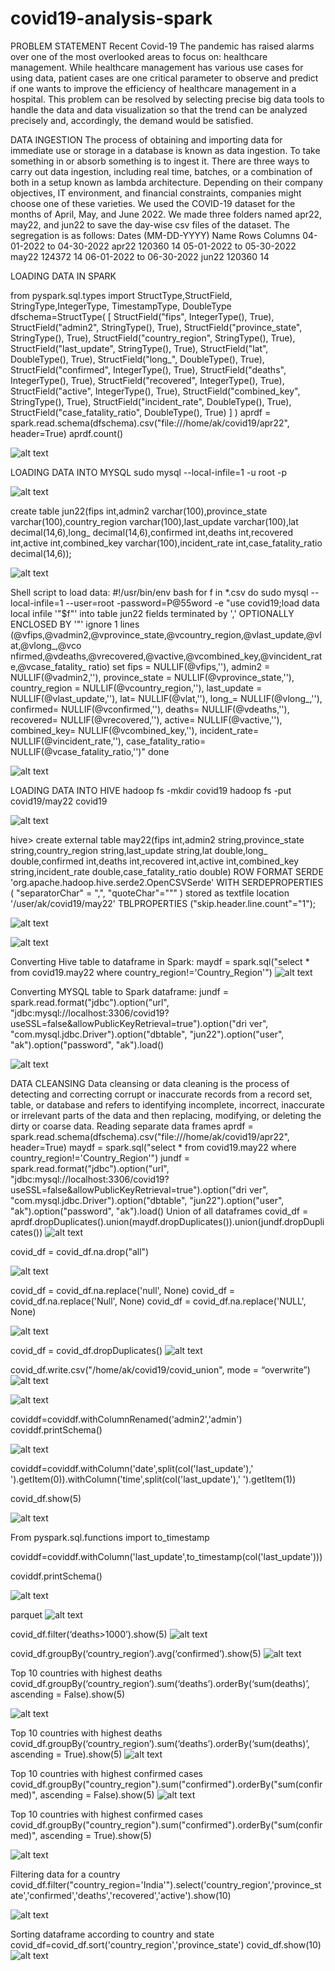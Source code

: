 # covid19-analysis-spark

PROBLEM STATEMENT
Recent Covid-19 The pandemic has raised alarms over one of the most overlooked areas to
focus on: healthcare management. While healthcare management has various use cases for
using data, patient cases are one critical parameter to observe and predict if one wants to
improve the efficiency of healthcare management in a hospital.
This problem can be resolved by selecting precise big data tools to handle the data and data
visualization so that the trend can be analyzed precisely and, accordingly, the demand would be
satisfied.



DATA INGESTION
The process of obtaining and importing data for immediate use or storage in a database is
known as data ingestion. To take something in or absorb something is to ingest it. There are
three ways to carry out data ingestion, including real time, batches, or a combination of both in
a setup known as lambda architecture. Depending on their company objectives, IT environment,
and financial constraints, companies might choose one of these varieties.
We used the COVID-19 dataset for the months of April, May, and June 2022. We made three
folders named apr22, may22, and jun22 to save the day-wise csv files of the dataset. The
segregation is as follows:
Dates (MM-DD-YYYY) Name Rows Columns
04-01-2022 to 04-30-2022 apr22 120360 14
05-01-2022 to 05-30-2022 may22 124372 14
06-01-2022 to 06-30-2022 jun22 120360 14



LOADING DATA IN SPARK

from pyspark.sql.types import StructType,StructField, StringType,IntegerType, TimestampType,
DoubleType
dfschema=StructType(
[
StructField("fips", IntegerType(), True),
StructField("admin2", StringType(), True),
StructField("province_state", StringType(), True),
StructField("country_region", StringType(), True),
StructField("last_update", StringType(), True),
StructField("lat", DoubleType(), True),
StructField("long_", DoubleType(), True),
StructField("confirmed", IntegerType(), True),
StructField("deaths", IntegerType(), True),
StructField("recovered", IntegerType(), True),
StructField("active", IntegerType(), True),
StructField("combined_key", StringType(), True),
StructField("incident_rate", DoubleType(), True),
StructField("case_fatality_ratio", DoubleType(), True)
]
)
aprdf = spark.read.schema(dfschema).csv("file:///home/ak/covid19/apr22", header=True)
aprdf.count()

![alt text](https://github.com/azeemkhot/covid19-analysis-spark/blob/main/images/image9.png)







LOADING DATA INTO MYSQL
sudo mysql --local-infile=1 -u root -p

![alt text](https://github.com/azeemkhot/covid19-analysis-spark/blob/main/images/image19.png)



create table jun22(fips int,admin2 varchar(100),province_state varchar(100),country_region
varchar(100),last_update varchar(100),lat decimal(14,6),long_ decimal(14,6),confirmed
int,deaths int,recovered int,active int,combined_key varchar(100),incident_rate
int,case_fatality_ratio decimal(14,6));

![alt text](https://github.com/azeemkhot/covid19-analysis-spark/blob/main/images/image17.png)





Shell script to load data:
#!/usr/bin/env bash
for f in *.csv
do
sudo mysql --local-infile=1 --user=root -password=P@55word -e "use covid19;load data
local infile '"$f"' into table jun22 fields terminated by ',' OPTIONALLY ENCLOSED BY '\"' ignore 1
lines
(@vfips,@vadmin2,@vprovince_state,@vcountry_region,@vlast_update,@vlat,@vlong_,@vco
nfirmed,@vdeaths,@vrecovered,@vactive,@vcombined_key,@vincident_rate,@vcase_fatality_
ratio)
set fips = NULLIF(@vfips,''),
admin2 = NULLIF(@vadmin2,''),
province_state = NULLIF(@vprovince_state,''),
country_region = NULLIF(@vcountry_region,''),
last_update = NULLIF(@vlast_update,''),
lat= NULLIF(@vlat,''),
long_= NULLIF(@vlong_,''),
confirmed= NULLIF(@vconfirmed,''),
deaths= NULLIF(@vdeaths,''),
recovered= NULLIF(@vrecovered,''),
active= NULLIF(@vactive,''),
combined_key= NULLIF(@vcombined_key,''),
incident_rate= NULLIF(@vincident_rate,''),
case_fatality_ratio= NULLIF(@vcase_fatality_ratio,'')"
done

![alt text](https://github.com/azeemkhot/covid19-analysis-spark/blob/main/images/image2.png)








LOADING DATA INTO HIVE
hadoop fs -mkdir covid19
hadoop fs -put covid19/may22 covid19

![alt text](https://github.com/azeemkhot/covid19-analysis-spark/blob/main/images/image4.png)


hive> create external table may22(fips int,admin2 string,province_state string,country_region
string,last_update string,lat double,long_ double,confirmed int,deaths int,recovered int,active
int,combined_key string,incident_rate double,case_fatality_ratio double)
ROW FORMAT SERDE 'org.apache.hadoop.hive.serde2.OpenCSVSerde'
WITH SERDEPROPERTIES (
"separatorChar" = ",",
"quoteChar"="\""
)
stored as textfile location '/user/ak/covid19/may22' TBLPROPERTIES
("skip.header.line.count"="1");

![alt text](https://github.com/azeemkhot/covid19-analysis-spark/blob/main/images/image10.png)

![alt text](https://github.com/azeemkhot/covid19-analysis-spark/blob/main/images/image5.png)







Converting Hive table to dataframe in Spark:
maydf = spark.sql("select * from covid19.may22 where country_region!='Country_Region'")
![alt text](https://github.com/azeemkhot/covid19-analysis-spark/blob/main/images/image16.png)









Converting MYSQL table to Spark dataframe:
jundf = spark.read.format("jdbc").option("url",
"jdbc:mysql://localhost:3306/covid19?useSSL=false&allowPublicKeyRetrieval=true").option("dri
ver", "com.mysql.jdbc.Driver").option("dbtable", "jun22").option("user",
"ak").option("password", "ak").load()

![alt text](https://github.com/azeemkhot/covid19-analysis-spark/blob/main/images/image15.png)




DATA CLEANSING
Data cleansing or data cleaning is the process of detecting and correcting corrupt or inaccurate
records from a record set, table, or database and refers to identifying incomplete, incorrect,
inaccurate or irrelevant parts of the data and then replacing, modifying, or deleting the dirty or
coarse data.
Reading separate data frames
aprdf = spark.read.schema(dfschema).csv("file:///home/ak/covid19/apr22", header=True)
maydf = spark.sql("select * from covid19.may22 where country_region!='Country_Region'")
jundf = spark.read.format("jdbc").option("url",
"jdbc:mysql://localhost:3306/covid19?useSSL=false&allowPublicKeyRetrieval=true").option("dri
ver", "com.mysql.jdbc.Driver").option("dbtable", "jun22").option("user",
"ak").option("password", "ak").load()
Union of all dataframes
covid_df = aprdf.dropDuplicates().union(maydf.dropDuplicates()).union(jundf.dropDuplicates())
![alt text](https://github.com/azeemkhot/covid19-analysis-spark/blob/main/images/image21.png)




covid_df = covid_df.na.drop("all")

![alt text](https://github.com/azeemkhot/covid19-analysis-spark/blob/main/images/image25.png)








covid_df = covid_df.na.replace('null', None) 
covid_df = covid_df.na.replace('Null', None) 
covid_df = covid_df.na.replace('NULL', None)

![alt text](https://github.com/azeemkhot/covid19-analysis-spark/blob/main/images/image3.png)


covid_df = covid_df.dropDuplicates() 
![alt text](https://github.com/azeemkhot/covid19-analysis-spark/blob/main/images/image18.png)




covid_df.write.csv("/home/ak/covid19/covid_union", mode = “overwrite”) 
![alt text](https://github.com/azeemkhot/covid19-analysis-spark/blob/main/images/image20.png)

![alt text](https://github.com/azeemkhot/covid19-analysis-spark/blob/main/images/image8.png)








coviddf=coviddf.withColumnRenamed('admin2','admin') 
coviddf.printSchema()

![alt text](https://github.com/azeemkhot/covid19-analysis-spark/blob/main/images/image27.png)

coviddf=coviddf.withColumn('date',split(col('last_update'),' ').getItem(0)).withColumn('time',split(col('last_update'),' ').getItem(1))

covid_df.show(5)

![alt text](https://github.com/azeemkhot/covid19-analysis-spark/blob/main/images/image26.png)



From pyspark.sql.functions import to_timestamp

coviddf=coviddf.withColumn('last_update',to_timestamp(col('last_update'))) 

coviddf.printSchema() 

![alt text](https://github.com/azeemkhot/covid19-analysis-spark/blob/main/images/image22.png)


parquet
![alt text](https://github.com/azeemkhot/covid19-analysis-spark/blob/main/images/image12.png)




covid_df.filter(‘deaths>1000’).show(5) 
![alt text](https://github.com/azeemkhot/covid19-analysis-spark/blob/main/images/image1.png)


covid_df.groupBy(‘country_region’).avg(‘confirmed’).show(5) 
![alt text](https://github.com/azeemkhot/covid19-analysis-spark/blob/main/images/image6.png)



Top 10 countries with highest deaths covid_df.groupBy(‘country_region’).sum(‘deaths’).orderBy(‘sum(deaths)’, ascending = False).show(5) 

![alt text](https://github.com/azeemkhot/covid19-analysis-spark/blob/main/images/image13.png)



Top 10 countries with highest deaths covid_df.groupBy(‘country_region’).sum(‘deaths’).orderBy(‘sum(deaths)’, ascending = True).show(5) 
![alt text](https://github.com/azeemkhot/covid19-analysis-spark/blob/main/images/image11.png)




Top 10 countries with highest confirmed cases covid_df.groupBy("country_region").sum("confirmed").orderBy("sum(confirmed)", ascending = False).show(5)
![alt text](https://github.com/azeemkhot/covid19-analysis-spark/blob/main/images/image14.png)




Top 10 countries with highest confirmed cases covid_df.groupBy("country_region").sum("confirmed").orderBy("sum(confirmed)", ascending = True).show(5)

![alt text](https://github.com/azeemkhot/covid19-analysis-spark/blob/main/images/image24.png)






Filtering data for a country covid_df.filter("country_region='India'").select('country_region','province_state','confirmed','deaths','recovered','active').show(10) 

![alt text](https://github.com/azeemkhot/covid19-analysis-spark/blob/main/images/image23.png)



Sorting dataframe according to country and state covid_df=covid_df.sort('country_region','province_state') 
covid_df.show(10) 
![alt text](https://github.com/azeemkhot/covid19-analysis-spark/blob/main/images/image7.png)

















